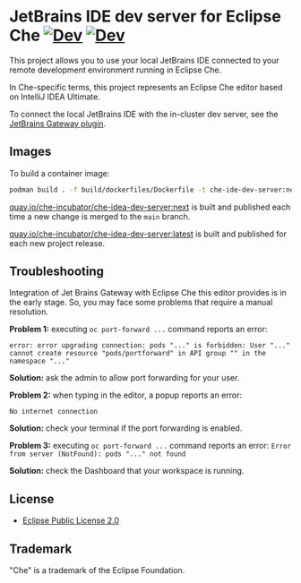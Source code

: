 # JetBrains IDE dev server for Eclipse Che [![Dev](https://img.shields.io/static/v1?label=Open%20in&message=Che%20dogfooding%20server%20&logo=eclipseche&color=FDB940&labelColor=525C86)](https://che-dogfooding.apps.che-dev.x6e0.p1.openshiftapps.com/f?url=https://github.com/che-samples/web-nodejs-sample&che-editor=che-incubator/che-idea-server/next&policies.create=peruser) [![Dev](https://img.shields.io/static/v1?label=Open%20in&message=DevSandbox%20(hosted%20by%20Red%20Hat)&logo=eclipseche&color=FDB940&labelColor=525C86)](https://workspaces.openshift.com/f?url=https://github.com/che-samples/web-nodejs-sample&che-editor=https://eclipse-che.github.io/che-plugin-registry/main/v3/plugins/che-incubator/che-idea-server/next/devfile.yaml&policies.create=peruser)


This project allows you to use your local JetBrains IDE connected to your remote development environment running in Eclipse Che.

In Che-specific terms, this project represents an Eclipse Che editor based on IntelliJ IDEA Ultimate.

To connect the local JetBrains IDE with the in-cluster dev server, see the [JetBrains Gateway plugin](https://github.com/redhat-developer/devspaces-gateway-plugin/).

## Images

To build a container image:
```bash
podman build . -f build/dockerfiles/Dockerfile -t che-ide-dev-server:next
```

[quay.io/che-incubator/che-idea-dev-server:next](https://quay.io/repository/che-incubator/che-idea-dev-server?tab=tags) is built and published each time a new change is merged to the `main` branch.

[quay.io/che-incubator/che-idea-dev-server:latest](https://quay.io/repository/che-incubator/che-idea-dev-server?tab=tags) is built and published for each new project release.

## Troubleshooting
Integration of Jet Brains Gateway with Eclipse Che this editor provides is in the early stage. So, you may face some problems that require a manual resolution.

**Problem 1:** executing `oc port-forward ...` command reports an error:
```
error: error upgrading connection: pods "..." is forbidden: User "..." cannot create resource "pods/portforward" in API group "" in the namespace "..."
```
**Solution:** ask the admin to allow port forwarding for your user.

**Problem 2:** when typing in the editor, a popup reports an error:
```
No internet connection
```
**Solution:** check your terminal if the port forwarding is enabled.

**Problem 3:** executing `oc port-forward ...` command reports an error:
`Error from server (NotFound): pods "..." not found`

**Solution:** check the Dashboard that your workspace is running.

## License

- [Eclipse Public License 2.0](LICENSE)

## Trademark

"Che" is a trademark of the Eclipse Foundation.
